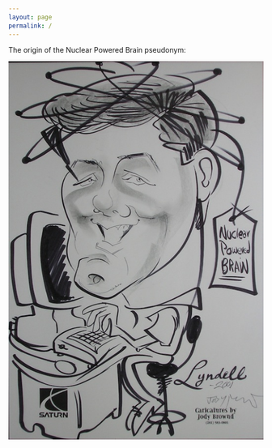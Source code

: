 ```yaml
---
layout: page
permalink: /
---
```


The origin of the Nuclear Powered Brain pseudonym:

![caricature](nuclear.jpg)


